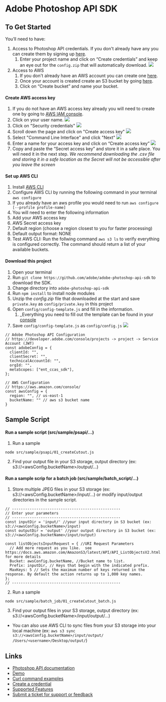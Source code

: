# Adobe Photoshop API SDK

## To Get Started

You’ll need to have: 

1. Access to Photoshop API credentials. If you don't already have any you can create them by signing up [here](https://developer.adobe.com/photoshop/api/signup/?ref=signup).
   1. Enter your project name and click on “Create credentials” and keep an eye out for the `config.zip` that will automatically download.
   ![](docs/configzip.jpg)
1. Access to AWS
   1. If you don't already have an AWS account you can create one [here](https://docs.aws.amazon.com/rekognition/latest/dg/setting-up.html).
   1. Once your account is created create an S3 bucket by going [here](https://s3.console.aws.amazon.com/s3/buckets).
   1. Click on “Create bucket” and name your bucket. 

#### Create AWS access key

1. If you do not have an AWS access key already you will need to create one by going to [AWS IAM console](https://us-east-1.console.aws.amazon.com/iamv2/home?region=us-west-2#/users).
1. Click on your user name. ![](docs/aws_users.png)
1. Click on "Security credentials" ![](docs/security_credentials.png)
1. Scroll down the page and click on "Create access key" ![](docs/create_access_key.png)
1. Select "Command Line Interface" and click "Next" ![](docs/CLI_next.png) 
1. Enter a name for your access key and click on “Create access key” ![](docs/set_description.png) 
1. Copy and paste the “Secret access key” and store it in a safe place. You will need it in the next step.
  _We recommend downloading the .csv file and storing it in a safe location as the Secret will not be accessible after you leave the screen_ 

#### Set up AWS CLI

 1. Install [AWS CLI](https://docs.aws.amazon.com/cli/latest/userguide/getting-started-install.html) 
 1. Configure AWS CLI by running the following command in your terminal `aws configure`
 1. If you already have an aws profile you would need to run `aws configure [--profile profile-name]`  
 1. You will need to enter the following information
 1. Add your AWS access key 
 1. AWS Secret access key 
 1. Default region (choose a region closest to you for faster processing) 
 1. Default output format: NONE
 1. Test AWS CLI: Run the follwing command `aws s3 ls` to verify everything is configured correctly. The command should return a list of your available buckets. 

#### Download this project

1. Open your terminal
1. Run `git clone https://github.com/adobe/adobe-photoshop-api-sdk` to download the SDK.
1. Change directory into `adobe-photoshop-api-sdk`
1. Run `npm install` to install node modules
1. Unzip the  _config.zip_ file that downloaded at the start and save `private.key` as `config/private.key` in this project
1. Open `config/config-template.js` and fill in the information. 
   1. _Everything you need to fill out the template can be found in your [console](https://developer.adobe.com/console/projects)
1. Save `config/config-template.js` as `config/config.js` ![](docs/adobe_console.png) 

```
// Adobe Photoshop API Configuration
// https://developer.adobe.com/console/projects -> project -> Service Account (JWT)
const adobeConfig = {
  clientId: "",
  clientSecret: "",
  technicalAccountId: "",
  orgId: "",
  metaScopes: ["ent_ccas_sdk"],
};
```

```
// AWS Configuration
// https://aws.amazon.com/console/
const awsConfig = {
  region: "", // us-east-1
  bucketName: "" // aws s3 bucket name
}
```

## Sample Script

#### Run a sample script (src/sample/psapi/...)

1. Run a sample

```
node src/sample/psapi/01_createCutout.js
```

2. Find your output file in your S3 storage, output directory (ex: s3://<awsConfig.bucketName>/output/...)

#### Run a sample scrip for a batch job (src/sample/batch_script/...)

1. Store multiple JPEG files in your S3 storage (ex: s3://<awsConfig.bucketName>/input/...) or modify input/output directories in the sample script.
```
// -------------------------------------------------
// Enter your parameters
// -------------------------------------------------
const inputDir = 'input/' //your input directory in S3 bucket (ex: s3://<awsConfig.bucketName>/input)
const outputDir = 'output' //your output directory in S3 bucket (ex: s3://<awsConfig.bucketName>/input/output)

const listObjectsInputRequest = { //URI Request Parameters
  // Add more request as you like.  see https://docs.aws.amazon.com/AmazonS3/latest/API/API_ListObjectsV2.html for more details
  Bucket: awsConfig.bucketName, //Bucket name to list.
  Prefix: inputDir, // Keys that begin with the indicated prefix.
  MaxKeys: 5 // Sets the maximum number of keys returned in the response. By default the action returns up to 1,000 key names.
};
// -------------------------------------------------
```
2. Run a sample

```
node src/sample/batch_job/01_createCutout_batch.js
```

3. Find your output files in your S3 storage, output directory (ex: s3://<awsConfig.bucketName>/input/output/...)

- You can also use AWS CLI to sync files from your S3 storage into your local machine (ex: `aws s3 sync s3://<awsConfig.bucketName>/input/output/ /Users/<username>/Desktop/output/`)

## Links

- [Photoshop API documentation](https://developer.adobe.com/photoshop/photoshop-api-docs/api/)
- [Demo](https://developer.adobe.com/photoshop/api/)
- [Curl command examples](https://developer.adobe.com/photoshop/photoshop-api-docs/code-sample/)
- [Create a credential](https://developer.adobe.com/photoshop/api/signup/?ref=signup)
- [Supported Features](https://developer.adobe.com/photoshop/photoshop-api-docs/features/)
- [Submit a ticket for support or feedback](https://psd-services.zendesk.com/hc/en-us/requests/new)
